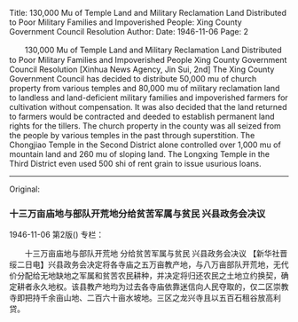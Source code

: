 Title: 130,000 Mu of Temple Land and Military Reclamation Land Distributed to Poor Military Families and Impoverished People: Xing County Government Council Resolution
Author: 
Date: 1946-11-06
Page: 2

　　130,000 Mu of Temple Land and Military Reclamation Land
    Distributed to Poor Military Families and Impoverished People
    Xing County Government Council Resolution
    [Xinhua News Agency, Jin Sui, 2nd] The Xing County Government Council has decided to distribute 50,000 mu of church property from various temples and 80,000 mu of military reclamation land to landless and land-deficient military families and impoverished farmers for cultivation without compensation. It was also decided that the land returned to farmers would be contracted and deeded to establish permanent land rights for the tillers. The church property in the county was all seized from the people by various temples in the past through superstition. The Chongjiao Temple in the Second District alone controlled over 1,000 mu of mountain land and 260 mu of sloping land. The Longxing Temple in the Third District even used 500 shi of rent grain to issue usurious loans.



<hr /> 

Original: 


### 十三万亩庙地与部队开荒地分给贫苦军属与贫民  兴县政务会决议

1946-11-06
第2版()
专栏：

　　十三万亩庙地与部队开荒地
    分给贫苦军属与贫民
    兴县政务会决议
    【新华社晋绥二日电】兴县政务会决定将各寺庙之五万亩教产地，与八万亩部队开荒地，无代价分配给无地缺地之军属和贫苦农民耕种，并决定将归还农民之土地立约换契，确定耕者永久地权。该县教产地均为过去各寺庙依靠迷信向人民夺取的，仅二区崇教寺即把持千余亩山地、二百六十亩水坡地。三区之龙兴寺且以五百石租谷放高利贷。
